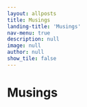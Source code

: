 ```yaml
---
layout: allposts
title: Musings
landing-title: 'Musings'
nav-menu: true
description: null
image: null
author: null
show_tile: false
---
```


<h1>Musings</h1>
